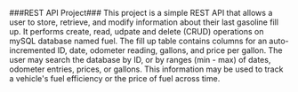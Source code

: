 ###REST API Project###
This project is a simple REST API that allows a user to store, retrieve, and modify information about their last gasoline fill up.  It performs create, read, udpate and delete (CRUD) operations on mySQL database named fuel.  The fill up table contains columns for an auto-incremented ID, date, odometer reading, gallons, and price per gallon.  The user may search the database by ID, or by ranges (min - max) of dates, odometer entries, prices, or gallons.  This information may be used to track a vehicle's fuel efficiency or the price of fuel across time. 
